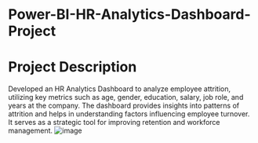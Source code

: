 # Power-BI-HR-Analytics-Dashboard-Project
# Project Description
Developed an HR Analytics Dashboard to analyze employee attrition, utilizing key metrics such as age, gender, education, salary, job role, and years at the company. The dashboard provides insights into patterns of attrition and helps in understanding factors influencing employee turnover. It serves as a strategic tool for improving retention and workforce management.
![image](https://github.com/user-attachments/assets/8e93974f-a8ec-42b6-ae98-0f16bbd7018f)
